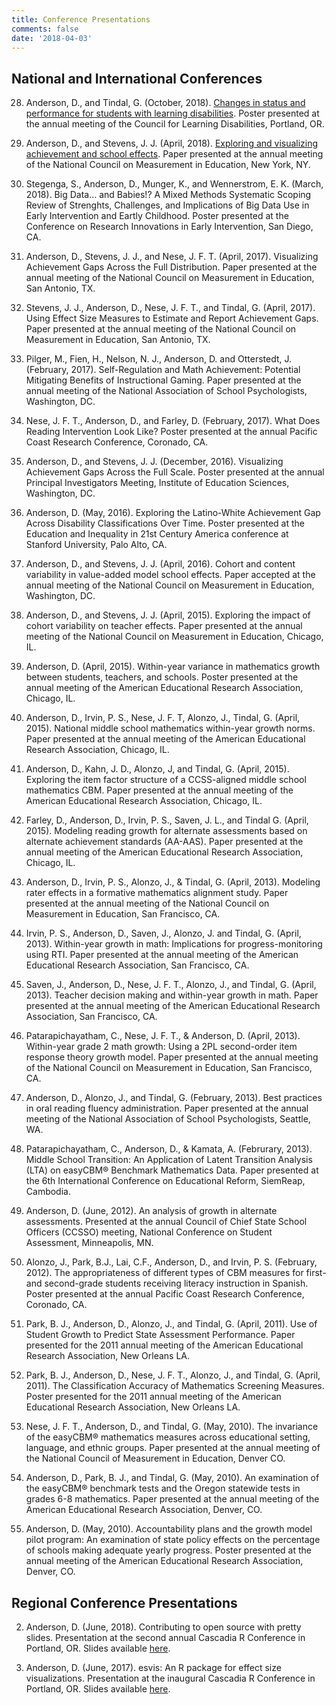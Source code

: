 ```yaml
---
title: Conference Presentations
comments: false
date: '2018-04-03'
---
```


## National and International Conferences
28.	Anderson, D., and Tindal, G. (October, 2018). 
[Changes in status and performance for students with learning disabilities](../pubs/Anderson_CLD.pdf). Poster presented at the annual meeting of the Council for Learning Disabilities, Portland, OR.

27. Anderson, D., and Stevens, J. J. (April, 2018). [Exploring and visualizing achievement and school effects](http://www.dandersondata.com/talks/ncme18/). Paper presented at the annual meeting of the National Council on Measurement in Education, New York, NY.

26.	Stegenga, S., Anderson, D., Munger, K., and Wennerstrom, E. K. (March, 2018). Big Data… and Babies!? A Mixed Methods Systematic Scoping Review of Strenghts, Challenges, and Implications of Big Data Use in Early Intervention and Eartly Childhood. Poster presented at the Conference on Research Innovations in Early Intervention, San Diego, CA.

25. Anderson, D., Stevens, J. J., and Nese, J. F. T. (April, 2017). Visualizing Achievement Gaps Across the Full Distribution. Paper presented at the annual meeting of the National Council on Measurement in Education, San Antonio, TX.

24.	Stevens, J. J., Anderson, D., Nese, J. F. T., and Tindal, G. (April, 2017). Using Effect Size Measures to Estimate and Report Achievement Gaps. Paper presented at the annual meeting of the National Council on Measurement in Education, San Antonio, TX.

23.	Pilger, M., Fien, H., Nelson, N. J., Anderson, D. and Otterstedt, J. (February, 2017). Self-Regulation and Math Achievement: Potential Mitigating Benefits of Instructional Gaming. Paper presented at the annual meeting of the National Association of School Psychologists, Washington, DC.

22.	Nese, J. F. T., Anderson, D., and Farley, D. (February, 2017). What Does Reading Intervention Look Like? Poster presented at the annual Pacific Coast Research Conference, Coronado, CA.

21.	Anderson, D., and Stevens, J. J. (December, 2016). Visualizing Achievement Gaps Across the Full Scale. Poster presented at the annual Principal Investigators Meeting, Institute of Education Sciences, Washington, DC.

20. Anderson, D. (May, 2016). Exploring the Latino-White Achievement Gap Across Disability Classifications Over Time. Poster presented at the Education and Inequality in 21st Century America conference at Stanford University, Palo Alto, CA.

19. Anderson, D., and Stevens, J. J. (April, 2016). Cohort and content variability in value-added model school effects. Paper accepted at the annual meeting of the National Council on Measurement in Education, Washington, DC.

18.	Anderson, D., and Stevens, J. J. (April, 2015). Exploring the impact of cohort variability on teacher effects. Paper presented at the annual meeting of the National Council on Measurement in Education, Chicago, IL.

17.	Anderson, D. (April, 2015). Within-year variance in mathematics growth between students, teachers, and schools. Poster presented at the annual meeting of the American Educational Research Association, Chicago, IL.

16.	Anderson, D., Irvin, P. S., Nese, J. F. T, Alonzo, J., Tindal, G. (April, 2015). National middle school mathematics within-year growth norms. Paper presented at the annual meeting of the American Educational Research Association, Chicago, IL.

15.	Anderson, D., Kahn, J. D., Alonzo, J, and Tindal, G. (April, 2015). Exploring the item factor structure of a CCSS-aligned middle school mathematics CBM. Paper presented at the annual meeting of the American Educational Research Association, Chicago, IL.

14.	Farley, D., Anderson, D., Irvin, P. S., Saven, J. L., and Tindal G. (April, 2015). Modeling reading growth for alternate assessments based on alternate achievement standards (AA-AAS). Paper presented at the annual meeting of the American Educational Research Association, Chicago, IL.
 
13. Anderson, D., Irvin, P. S., Alonzo, J., & Tindal, G. (April, 2013). Modeling rater effects in a formative mathematics alignment study. Paper presented at the annual meeting of the National Council on Measurement in Education, San Francisco, CA.

12.	Irvin, P. S., Anderson, D., Saven, J., Alonzo, J. and Tindal, G. (April, 2013). Within-year growth in math: Implications for progress-monitoring using RTI. Paper presented at the annual meeting of the American Educational Research Association, San Francisco, CA.

11.	Saven, J., Anderson, D., Nese, J. F. T., Alonzo, J., and Tindal, G. (April, 2013). Teacher decision making and within-year growth in math. Paper presented at the annual meeting of the American Educational Research Association, San Francisco, CA.

10.	Patarapichayatham, C., Nese, J. F. T., & Anderson, D. (April, 2013). Within-year grade 2 math growth: Using a 2PL second-order item response theory growth model. Paper presented at the annual meeting of the National Council on Measurement in Education, San Francisco, CA. 

9. Anderson, D., Alonzo, J., and Tindal, G. (February, 2013). Best practices in oral reading fluency administration. Paper presented at the annual meeting of the National Association of School Psychologists, Seattle, WA.

8. Patarapichayatham, C., Anderson, D., & Kamata, A. (Februrary, 2013). Middle School Transition: An Application of Latent Transition Analysis (LTA) on easyCBM® Benchmark Mathematics Data. Paper presented at the 6th International Conference on Educational Reform, SiemReap, Cambodia.

7. Anderson, D. (June, 2012). An analysis of growth in alternate assessments. Presented at the annual Council of Chief State School Officers (CCSSO) meeting, National Conference on Student Assessment, Minneapolis, MN.

6. Alonzo, J., Park, B.J., Lai, C.F., Anderson, D., and Irvin, P. S. (February, 2012). The appropriateness of different types of CBM measures for first- and second-grade students receiving literacy instruction in Spanish. Poster presented at the annual Pacific Coast Research Conference, Coronado, CA.

5. Park, B. J., Anderson, D., Alonzo, J., and Tindal, G. (April, 2011). Use of Student Growth to Predict State Assessment Performance. Paper presented for the 2011 annual meeting of the American Educational Research Association, New Orleans LA.

4. Park, B. J., Anderson, D., Nese, J. F. T., Alonzo, J., and Tindal, G. (April, 2011). The Classification Accuracy of Mathematics Screening Measures. Poster presented for the 2011 annual meeting of the American Educational Research Association, New Orleans LA.  

3. Nese, J. F. T., Anderson, D., and Tindal, G. (May, 2010). The invariance of the easyCBM® mathematics measures across educational setting, language, and ethnic groups. Paper presented at the annual meeting of the National Council of Measurement in Education, Denver CO. 
 
2. Anderson, D., Park, B. J., and Tindal, G. (May, 2010). An examination of the easyCBM® benchmark tests and the Oregon statewide tests in grades 6-8 mathematics. Paper presented at the annual meeting of the American Educational Research Association, Denver, CO.

1. Anderson, D. (May, 2010). Accountability plans and the growth model pilot program: An examination of state policy effects on the percentage of schools making adequate yearly progress. Poster presented at the annual meeting of the American Educational Research Association, Denver, CO.

## Regional Conference Presentations
2. Anderson, D. (June, 2018). Contributing to open source with pretty slides. Presentation at the second annual Cascadia R Conference in Portland, OR. Slides available [here](http://www.datalorax.com/talks/cascadia18/).

1. Anderson, D. (June, 2017). esvis: An R package for effect size visualizations. Presentation at the inaugural Cascadia R Conference in Portland, OR. Slides available [here](https://djanderson07.github.io/cascadia_r_conf-slides/).

